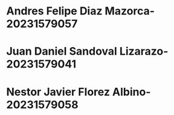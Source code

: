 # Andres Felipe Diaz Mazorca- 20231579057
# Juan Daniel Sandoval Lizarazo- 20231579041
# Nestor Javier Florez Albino- 20231579058
